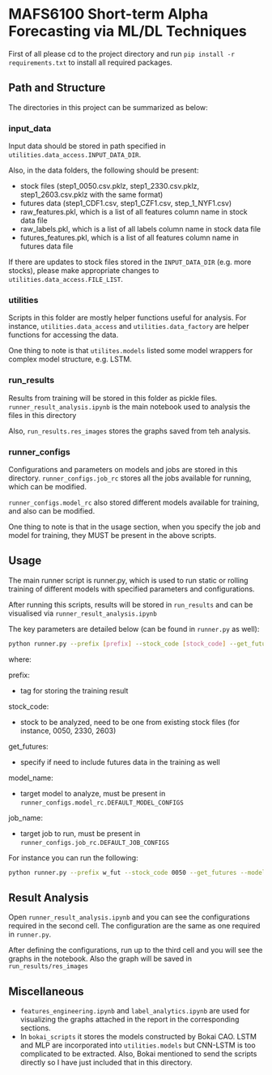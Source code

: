 # MAFS6100 Short-term Alpha Forecasting via ML/DL Techniques

First of all please cd to the project directory and run `pip install -r requirements.txt` to install all required packages.

## Path and Structure

The directories in this project can be summarized as below:

### input_data

Input data should be stored in path specified in `utilities.data_access.INPUT_DATA_DIR`. 

Also, in the data folders, the following should be present:

- stock files (step1_0050.csv.pklz, step1_2330.csv.pklz, step1_2603.csv.pklz with the same format)
- futures data (step1_CDF1.csv, step1_CZF1.csv, step_1_NYF1.csv)
- raw_features.pkl, which is a list of all features column name in stock data file
- raw_labels.pkl, which is a list of all labels column name in stock data file
- futures_features.pkl, which is a list of all features column name in futures data file

If there are updates to stock files stored in the `INPUT_DATA_DIR` (e.g. more stocks), please make appropriate changes to `utilities.data_access.FILE_LIST`.


### utilities

Scripts in this folder are mostly helper functions useful for analysis. For instance, `utilities.data_access` and `utilities.data_factory` are helper functions for accessing the data.

One thing to note is that `utilites.models` listed some model wrappers for complex model structure, e.g. LSTM.


### run_results

Results from training will be stored in this folder as pickle files. `runner_result_analysis.ipynb` is the main notebook used to analysis the files in this directory

Also, `run_results.res_images` stores the graphs saved from teh analysis.


### runner_configs

Configurations and parameters on models and jobs are stored in this directory. `runner_configs.job_rc` stores all the jobs available for running, which can be modified.

`runner_configs.model_rc` also stored different models available for training, and also can be modified.

One thing to note is that in the usage section, when you specify the job and model for training, they MUST be present in the above scripts. 


## Usage

The main runner script is runner.py, which is used to run static or rolling training of different models with specified parameters and configurations.

After running this scripts, results will be stored in `run_results` and can be visualised via `runner_result_analysis.ipynb`

The key parameters are detailed below (can be found in `runner.py` as well):

```bash
python runner.py --prefix [prefix] --stock_code [stock_code] --get_futures --model_name [model_name] --job_name [job_name]
```
where:

prefix:
- tag for storing the training result

stock_code:
- stock to be analyzed, need to be one from existing stock files (for instance, 0050, 2330, 2603)

get_futures:
- specify if need to include futures data in the training as well

model_name:
- target model to analyze, must be present in `runner_configs.model_rc.DEFAULT_MODEL_CONFIGS`

job_name:
- target job to run, must be present in `runner_configs.job_rc.DEFAULT_JOB_CONFIGS`


For instance you can run the following:

```bash
python runner.py --prefix w_fut --stock_code 0050 --get_futures --model_name LinearRegression --job_name static_training_raw_features
```


## Result Analysis

Open `runner_result_analysis.ipynb` and you can see the configurations required in the second cell. The configuration are the same as one required in `runner.py`.

After defining the configurations, run up to the third cell and you will see the graphs in the notebook. Also the graph will be saved in `run_results/res_images`


## Miscellaneous

- `features_engineering.ipynb` and `label_analytics.ipynb` are used for visualizing the graphs attached in the report in the corresponding sections.
- In `bokai_scripts` it stores the models constructed by Bokai CAO. LSTM and MLP are incorporated into `utilities.models` but CNN-LSTM is too complicated to be extracted. Also, Bokai mentioned to send the scripts directly so I have just included that in this directory.

